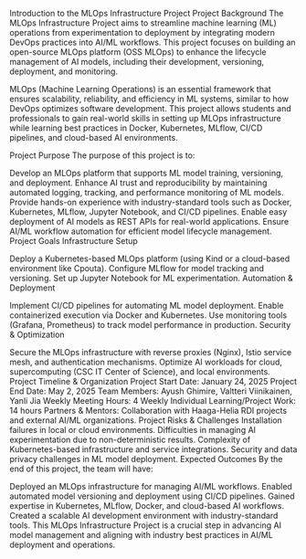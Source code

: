 Introduction to the MLOps Infrastructure Project
Project Background
The MLOps Infrastructure Project aims to streamline machine learning (ML) operations from experimentation to deployment by integrating modern DevOps practices into AI/ML workflows. This project focuses on building an open-source MLOps platform (OSS MLOps) to enhance the lifecycle management of AI models, including their development, versioning, deployment, and monitoring.

MLOps (Machine Learning Operations) is an essential framework that ensures scalability, reliability, and efficiency in ML systems, similar to how DevOps optimizes software development. This project allows students and professionals to gain real-world skills in setting up MLOps infrastructure while learning best practices in Docker, Kubernetes, MLflow, CI/CD pipelines, and cloud-based AI environments.

Project Purpose
The purpose of this project is to:

Develop an MLOps platform that supports ML model training, versioning, and deployment.
Enhance AI trust and reproducibility by maintaining automated logging, tracking, and performance monitoring of ML models.
Provide hands-on experience with industry-standard tools such as Docker, Kubernetes, MLflow, Jupyter Notebook, and CI/CD pipelines.
Enable easy deployment of AI models as REST APIs for real-world applications.
Ensure AI/ML workflow automation for efficient model lifecycle management.
Project Goals
Infrastructure Setup

Deploy a Kubernetes-based MLOps platform (using Kind or a cloud-based environment like Cpouta).
Configure MLflow for model tracking and versioning.
Set up Jupyter Notebook for ML experimentation.
Automation & Deployment

Implement CI/CD pipelines for automating ML model deployment.
Enable containerized execution via Docker and Kubernetes.
Use monitoring tools (Grafana, Prometheus) to track model performance in production.
Security & Optimization

Secure the MLOps infrastructure with reverse proxies (Nginx), Istio service mesh, and authentication mechanisms.
Optimize AI workloads for cloud, supercomputing (CSC IT Center of Science), and local environments.
Project Timeline & Organization
Project Start Date: January 24, 2025
Project End Date: May 2, 2025
Team Members: Ayush Ghimire, Valtteri Viinikainen, Yanli Jia
Weekly Meeting Hours: 4
Weekly Individual Learning/Project Work: 14 hours
Partners & Mentors: Collaboration with Haaga-Helia RDI projects and external AI/ML organizations.
Project Risks & Challenges
Installation failures in local or cloud environments.
Difficulties in managing AI experimentation due to non-deterministic results.
Complexity of Kubernetes-based infrastructure and service integrations.
Security and data privacy challenges in ML model deployment.
Expected Outcomes
By the end of this project, the team will have:

Deployed an MLOps infrastructure for managing AI/ML workflows.
Enabled automated model versioning and deployment using CI/CD pipelines.
Gained expertise in Kubernetes, MLflow, Docker, and cloud-based AI workflows.
Created a scalable AI development environment with industry-standard tools.
This MLOps Infrastructure Project is a crucial step in advancing AI model management and aligning with industry best practices in AI/ML deployment and operations.
